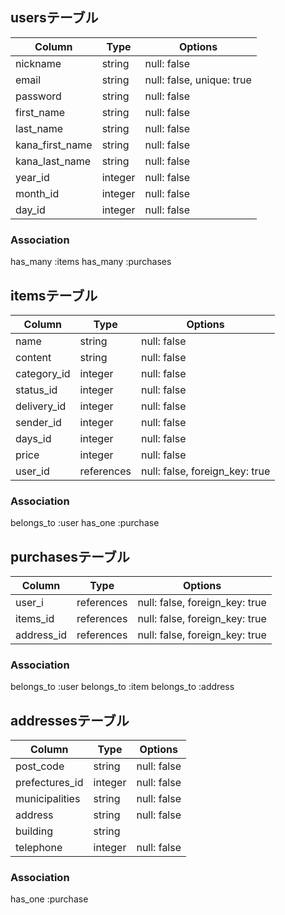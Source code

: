 ## usersテーブル

|Column         |Type   |Options                  |
|---------------|-------|-------------------------|
|nickname       |string |null: false              |
|email          |string |null: false, unique: true|
|password       |string |null: false              |
|first_name     |string |null: false              |
|last_name      |string |null: false              |
|kana_first_name|string |null: false              |
|kana_last_name |string |null: false              |
|year_id        |integer|null: false              |
|month_id       |integer|null: false              |
|day_id         |integer|null: false              |

### Association
has_many :items
has_many :purchases

## itemsテーブル

|Column     |Type      |Options                       |
|-----------|----------|------------------------------|
|name       |string    |null: false                   |
|content    |string    |null: false                   |
|category_id|integer   |null: false                   |
|status_id  |integer   |null: false                   |
|delivery_id|integer   |null: false                   |
|sender_id  |integer   |null: false                   |
|days_id    |integer   |null: false                   |
|price      |integer   |null: false                   |
|user_id    |references|null: false, foreign_key: true|

### Association
belongs_to :user
has_one :purchase

## purchasesテーブル

|Column    |Type      |Options                       |
|----------|----------|------------------------------|
|user_i    |references|null: false, foreign_key: true|
|items_id  |references|null: false, foreign_key: true|
|address_id|references|null: false, foreign_key: true|

### Association
belongs_to :user
belongs_to :item
belongs_to :address



## addressesテーブル

|Column        |Type      |Options                       |
|--------------|----------|------------------------------|
|post_code     |string    |null: false                   |
|prefectures_id|integer   |null: false                   |
|municipalities|string    |null: false                   |
|address       |string    |null: false                   |
|building      |string    |                              |
|telephone     |integer   |null: false                   |


### Association
has_one :purchase